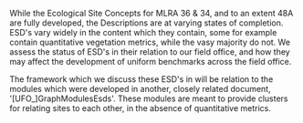 While the Ecological Site Concepts for MLRA 36 & 34, and to an extent 48A are fully developed, the Descriptions are at varying states of completion. ESD's vary widely in the content which they contain, some for example contain quantitative vegetation metrics, while the vasy majority do not. We assess the status of ESD's in their relation to our field office, and how they may affect the development of uniform benchmarks across the field office. 

The framework which we discuss these ESD's in will be relation to the modules which were developed in another, closely related document, '[UFO_]GraphModulesEsds'. These modules are meant to provide clusters for relating sites to each other, in the absence of quantitative metrics.
